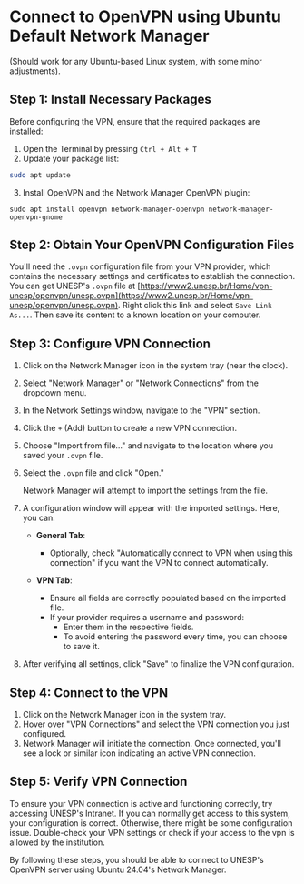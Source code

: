 # Connect to OpenVPN using Ubuntu Default Network Manager

(Should work for any Ubuntu-based Linux system, with some minor adjustments).

## Step 1: Install Necessary Packages
Before configuring the VPN, ensure that the required packages are installed:

1. Open the Terminal by pressing `Ctrl + Alt + T`
2. Update your package list:

```bash
sudo apt update
```

3. Install OpenVPN and the Network Manager OpenVPN plugin:

```
sudo apt install openvpn network-manager-openvpn network-manager-openvpn-gnome
```

## Step 2: Obtain Your OpenVPN Configuration Files

You'll need the `.ovpn` configuration file from your VPN provider, which contains the necessary
settings and certificates to establish the connection. You can get UNESP's `.ovpn` file at
[https://www2.unesp.br/Home/vpn-unesp/openvpn/unesp.ovpn](https://www2.unesp.br/Home/vpn-unesp/openvpn/unesp.ovpn).
Right click this link and select `Save Link As...`. Then save its content to a known location on
your computer.

## Step 3: Configure VPN Connection

1. Click on the Network Manager icon in the system tray (near the clock).
2. Select "Network Manager" or "Network Connections" from the dropdown menu.
3. In the Network Settings window, navigate to the "VPN" section.
4. Click the `+` (Add) button to create a new VPN connection.
5. Choose "Import from file..." and navigate to the location where you saved your `.ovpn` file.
6. Select the `.ovpn` file and click "Open."

   Network Manager will attempt to import the settings from the file.

7. A configuration window will appear with the imported settings. Here, you can:

   - **General Tab**:
     - Optionally, check "Automatically connect to VPN when using this connection" if you want the VPN to connect automatically.

   - **VPN Tab**:
     - Ensure all fields are correctly populated based on the imported file.
     - If your provider requires a username and password:
       - Enter them in the respective fields.
       - To avoid entering the password every time, you can choose to save it.

8. After verifying all settings, click "Save" to finalize the VPN configuration.

## Step 4: Connect to the VPN

1. Click on the Network Manager icon in the system tray.
2. Hover over "VPN Connections" and select the VPN connection you just configured.
3. Network Manager will initiate the connection. Once connected, you'll see a lock or similar icon indicating an active VPN connection.

## Step 5: Verify VPN Connection

To ensure your VPN connection is active and functioning correctly, try accessing UNESP's Intranet.
If you can normally get access to this system, your configuration is correct. Otherwise, there might
be some configuration issue. Double-check your VPN settings or check if your access to the vpn is
allowed by the institution.

By following these steps, you should be able to connect to UNESP's OpenVPN server using Ubuntu 24.04's Network Manager.
